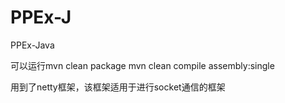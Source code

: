 # PPEx-J
PPEx-Java

可以运行mvn clean package
mvn clean compile assembly:single

用到了netty框架，该框架适用于进行socket通信的框架

